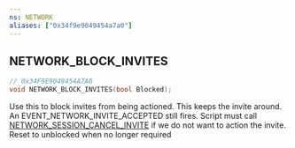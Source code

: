 ```yaml
---
ns: NETWORK
aliases: ["0x34f9e9049454a7a0"]
---
```

## NETWORK_BLOCK_INVITES

```c
// 0x34F9E9049454A7A0
void NETWORK_BLOCK_INVITES(bool Blocked);
```

Use this to block invites from being actioned. This keeps the invite around. An EVENT_NETWORK_INVITE_ACCEPTED still fires. Script must call [NETWORK_SESSION_CANCEL_INVITE](#_0x2FBF47B1B36D36F9) if we do not want to action the invite. Reset to unblocked when no longer required

